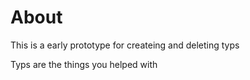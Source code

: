# About

This is a early prototype for createing and deleting typs 

Typs are the things you helped with

